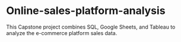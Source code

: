 # Online-sales-platform-analysis
This Capstone project combines SQL, Google Sheets, and Tableau to analyze the e-commerce platform sales data.
